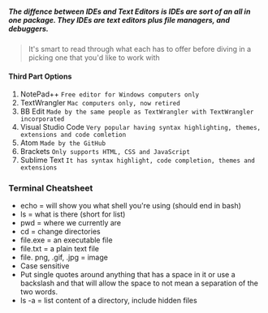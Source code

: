 ##### The diffence between IDEs and Text Editors is IDEs are sort of an all in one package.  They IDEs are text editors plus file managers, and debuggers.
> It's smart to read through what each has to offer before diving in a picking one that you'd like to work with

#### Third Part Options

1. NotePad++
`Free editor for Windows computers only`
2. TextWrangler
`Mac computers only, now retired`
3. BB Edit
`Made by the same people as TextWrangler with TextWrangler incorporated`
4. Visual Studio Code
`Very popular having syntax highlighting, themes, extensions and code comletion`
5. Atom
`Made by the GitHub`
6. Brackets
`Only supports HTML, CSS and JavaScript`
7. Sublime Text
`It has syntax highlight, code completion, themes and extensions`

### Terminal Cheatsheet 
* echo = will show you what shell you're using (should end in bash)
* ls = what is there (short for list)
* pwd = where we currently are 
* cd = change directories
* file.exe = an executable file
* file.txt = a plain text file
* file. png, .gif, .jpg = image 
* Case sensitive 
* Put single quotes around anything that has a space in it or use a backslash and that will allow the space to not mean a separation of the two words. 
* ls -a = list content of a directory, include hidden files
